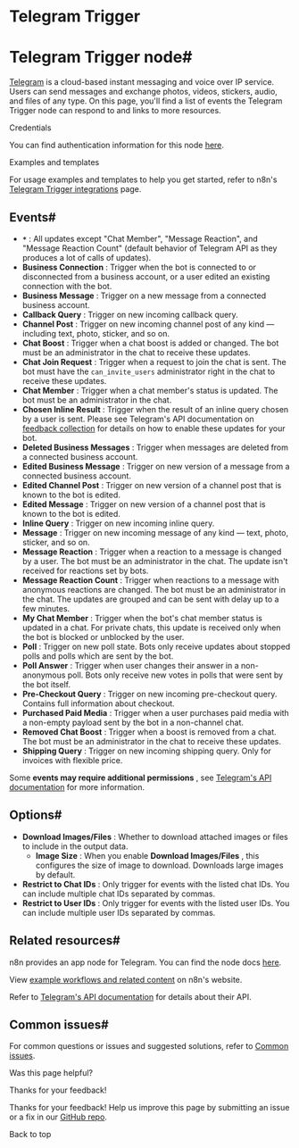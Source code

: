 # Telegram Trigger

[ ](https://github.com/n8n-io/n8n-docs/edit/main/docs/integrations/builtin/trigger-nodes/n8n-nodes-base.telegramtrigger/index.md "Edit this page")

# Telegram Trigger node#

[Telegram](https://telegram.org/) is a cloud-based instant messaging and voice over IP service. Users can send messages and exchange photos, videos, stickers, audio, and files of any type. On this page, you'll find a list of events the Telegram Trigger node can respond to and links to more resources.

Credentials

You can find authentication information for this node [here](../../credentials/telegram/).

Examples and templates

For usage examples and templates to help you get started, refer to n8n's [Telegram Trigger integrations](https://n8n.io/integrations/telegram-trigger/) page.

## Events#

  * **`*`** : All updates except "Chat Member", "Message Reaction", and "Message Reaction Count" (default behavior of Telegram API as they produces a lot of calls of updates).
  * **Business Connection** : Trigger when the bot is connected to or disconnected from a business account, or a user edited an existing connection with the bot.
  * **Business Message** : Trigger on a new message from a connected business account.
  * **Callback Query** : Trigger on new incoming callback query.
  * **Channel Post** : Trigger on new incoming channel post of any kind — including text, photo, sticker, and so on.
  * **Chat Boost** : Trigger when a chat boost is added or changed. The bot must be an administrator in the chat to receive these updates.
  * **Chat Join Request** : Trigger when a request to join the chat is sent. The bot must have the `can_invite_users` administrator right in the chat to receive these updates.
  * **Chat Member** : Trigger when a chat member's status is updated. The bot must be an administrator in the chat.
  * **Chosen Inline Result** : Trigger when the result of an inline query chosen by a user is sent. Please see Telegram's API documentation on [feedback collection](https://core.telegram.org/bots/inline#collecting-feedback) for details on how to enable these updates for your bot.
  * **Deleted Business Messages** : Trigger when messages are deleted from a connected business account.
  * **Edited Business Message** : Trigger on new version of a message from a connected business account.
  * **Edited Channel Post** : Trigger on new version of a channel post that is known to the bot is edited.
  * **Edited Message** : Trigger on new version of a channel post that is known to the bot is edited.
  * **Inline Query** : Trigger on new incoming inline query.
  * **Message** : Trigger on new incoming message of any kind — text, photo, sticker, and so on.
  * **Message Reaction** : Trigger when a reaction to a message is changed by a user. The bot must be an administrator in the chat. The update isn't received for reactions set by bots.
  * **Message Reaction Count** : Trigger when reactions to a message with anonymous reactions are changed. The bot must be an administrator in the chat. The updates are grouped and can be sent with delay up to a few minutes.
  * **My Chat Member** : Trigger when the bot's chat member status is updated in a chat. For private chats, this update is received only when the bot is blocked or unblocked by the user.
  * **Poll** : Trigger on new poll state. Bots only receive updates about stopped polls and polls which are sent by the bot.
  * **Poll Answer** : Trigger when user changes their answer in a non-anonymous poll. Bots only receive new votes in polls that were sent by the bot itself.
  * **Pre-Checkout Query** : Trigger on new incoming pre-checkout query. Contains full information about checkout.
  * **Purchased Paid Media** : Trigger when a user purchases paid media with a non-empty payload sent by the bot in a non-channel chat.
  * **Removed Chat Boost** : Trigger when a boost is removed from a chat. The bot must be an administrator in the chat to receive these updates.
  * **Shipping Query** : Trigger on new incoming shipping query. Only for invoices with flexible price.



Some **events may require additional permissions** , see [Telegram's API documentation](https://core.telegram.org/bots/api#getting-updates) for more information.

## Options#

  * **Download Images/Files** : Whether to download attached images or files to include in the output data.
    * **Image Size** : When you enable **Download Images/Files** , this configures the size of image to download. Downloads large images by default.
  * **Restrict to Chat IDs** : Only trigger for events with the listed chat IDs. You can include multiple chat IDs separated by commas.
  * **Restrict to User IDs** : Only trigger for events with the listed user IDs. You can include multiple user IDs separated by commas.



## Related resources#

n8n provides an app node for Telegram. You can find the node docs [here](../../credentials/telegram/).

View [example workflows and related content](https://n8n.io/integrations/telegram-trigger/) on n8n's website.

Refer to [Telegram's API documentation](https://core.telegram.org/bots/api) for details about their API.

## Common issues#

For common questions or issues and suggested solutions, refer to [Common issues](common-issues/).

Was this page helpful? 

Thanks for your feedback! 

Thanks for your feedback! Help us improve this page by submitting an issue or a fix in our [GitHub repo](https://github.com/n8n-io/n8n-docs). 

Back to top 
